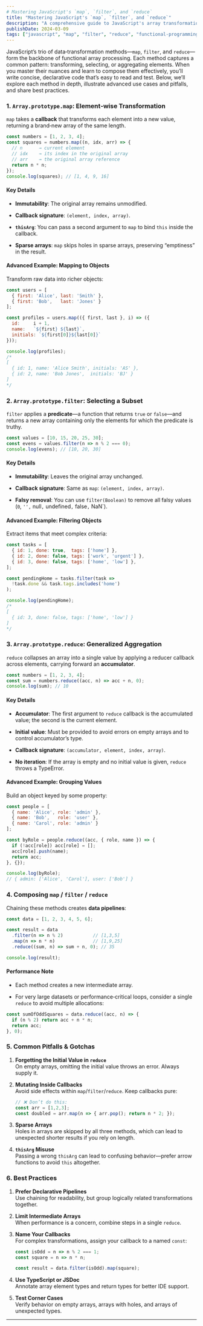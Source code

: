 ```yaml
---
# Mastering JavaScript's `map`, `filter`, and `reduce`  
title: "Mastering JavaScript's `map`, `filter`, and `reduce`"
description: "A comprehensive guide to JavaScript's array transformation methods: `map`, `filter`, and `reduce`. Learn how to use them effectively, avoid common pitfalls, and write clean, declarative code."
publishDate: 2024-03-09
tags: ["javascript", "map", "filter", "reduce", "functional-programming", "arrays", "best-practices"]
---
```


JavaScript’s trio of data‐transformation methods—`map`, `filter`, and `reduce`—form the backbone of functional array processing. Each method captures a common pattern: transforming, selecting, or aggregating elements. When you master their nuances and learn to compose them effectively, you’ll write concise, declarative code that’s easy to read and test. Below, we’ll explore each method in depth, illustrate advanced use cases and pitfalls, and share best practices.

### 1. `Array.prototype.map`: Element‐wise Transformation

`map` takes a **callback** that transforms each element into a new value, returning a brand‐new array of the same length.

```js
const numbers = [1, 2, 3, 4];
const squares = numbers.map((n, idx, arr) => {
  // n      → current element
  // idx    → its index in the original array
  // arr    → the original array reference
  return n * n;
});
console.log(squares); // [1, 4, 9, 16]
```

#### Key Details

- **Immutability**: The original array remains unmodified.
    
- **Callback signature**: `(element, index, array)`.
    
- **`thisArg`**: You can pass a second argument to `map` to bind `this` inside the callback.
    
- **Sparse arrays**: `map` skips holes in sparse arrays, preserving “emptiness” in the result.
    

#### Advanced Example: Mapping to Objects

Transform raw data into richer objects:

```js
const users = [
  { first: 'Alice', last: 'Smith' },
  { first: 'Bob',   last: 'Jones' }
];

const profiles = users.map(({ first, last }, i) => ({
  id:     i + 1,
  name:   `${first} ${last}`,
  initials: `${first[0]}${last[0]}`
}));

console.log(profiles);
/*
[
  { id: 1, name: 'Alice Smith', initials: 'AS' },
  { id: 2, name: 'Bob Jones',  initials: 'BJ' }
]
*/
```

### 2. `Array.prototype.filter`: Selecting a Subset

`filter` applies a **predicate**—a function that returns `true` or `false`—and returns a new array containing only the elements for which the predicate is truthy.

```js
const values = [10, 15, 20, 25, 30];
const evens = values.filter(n => n % 2 === 0);
console.log(evens); // [10, 20, 30]
```

#### Key Details

- **Immutability**: Leaves the original array unchanged.
    
- **Callback signature**: Same as `map`: `(element, index, array)`.
    
- **Falsy removal**: You can use `filter(Boolean)` to remove all falsy values (`0`, `'',` null`,` undefined`,` false`,` NaN`).
    

#### Advanced Example: Filtering Objects

Extract items that meet complex criteria:

```js
const tasks = [
  { id: 1, done: true,  tags: ['home'] },
  { id: 2, done: false, tags: ['work', 'urgent'] },
  { id: 3, done: false, tags: ['home', 'low'] },
];

const pendingHome = tasks.filter(task =>
  !task.done && task.tags.includes('home')
);

console.log(pendingHome);
/*
[
  { id: 3, done: false, tags: ['home', 'low'] }
]
*/
```

### 3. `Array.prototype.reduce`: Generalized Aggregation

`reduce` collapses an array into a single value by applying a reducer callback across elements, carrying forward an **accumulator**.

```js
const numbers = [1, 2, 3, 4];
const sum = numbers.reduce((acc, n) => acc + n, 0);
console.log(sum); // 10
```

#### Key Details

- **Accumulator**: The first argument to `reduce` callback is the accumulated value; the second is the current element.
    
- **Initial value**: Must be provided to avoid errors on empty arrays and to control accumulator’s type.
    
- **Callback signature**: `(accumulator, element, index, array)`.
    
- **No iteration**: If the array is empty and no initial value is given, `reduce` throws a TypeError.
    

#### Advanced Example: Grouping Values

Build an object keyed by some property:

```js
const people = [
  { name: 'Alice', role: 'admin' },
  { name: 'Bob',   role: 'user' },
  { name: 'Carol', role: 'admin' }
];

const byRole = people.reduce((acc, { role, name }) => {
  if (!acc[role]) acc[role] = [];
  acc[role].push(name);
  return acc;
}, {});

console.log(byRole);
// { admin: ['Alice', 'Carol'], user: ['Bob'] }
```

### 4. Composing `map` / `filter` / `reduce`

Chaining these methods creates **data pipelines**:

```js
const data = [1, 2, 3, 4, 5, 6];

const result = data
  .filter(n => n % 2)           // [1,3,5]
  .map(n => n * n)              // [1,9,25]
  .reduce((sum, n) => sum + n, 0); // 35

console.log(result);
```

#### Performance Note

- Each method creates a new intermediate array.
    
- For very large datasets or performance‐critical loops, consider a single `reduce` to avoid multiple allocations:
    

```js
const sumOfOddSquares = data.reduce((acc, n) => {
  if (n % 2) return acc + n * n;
  return acc;
}, 0);
```

### 5. Common Pitfalls & Gotchas

1. **Forgetting the Initial Value in `reduce`**  
    On empty arrays, omitting the initial value throws an error. Always supply it.
    
2. **Mutating Inside Callbacks**  
    Avoid side effects within `map`/`filter`/`reduce`. Keep callbacks pure:
    
    ```js
    // ❌ Don’t do this:
    const arr = [1,2,3];
    const doubled = arr.map(n => { arr.pop(); return n * 2; });
    ```
    
3. **Sparse Arrays**  
    Holes in arrays are skipped by all three methods, which can lead to unexpected shorter results if you rely on length.
    
4. **`thisArg` Misuse**  
    Passing a wrong `thisArg` can lead to confusing behavior—prefer arrow functions to avoid `this` altogether.
    

### 6. Best Practices

1. **Prefer Declarative Pipelines**  
    Use chaining for readability, but group logically related transformations together.
    
2. **Limit Intermediate Arrays**  
    When performance is a concern, combine steps in a single `reduce`.
    
3. **Name Your Callbacks**  
    For complex transformations, assign your callback to a named `const`:
    
    ```js
    const isOdd = n => n % 2 === 1;
    const square = n => n * n;
    
    const result = data.filter(isOdd).map(square);
    ```
    
4. **Use TypeScript or JSDoc**  
    Annotate array element types and return types for better IDE support.
    
5. **Test Corner Cases**  
    Verify behavior on empty arrays, arrays with holes, and arrays of unexpected types.
    

---
